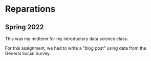 # Reparations
## Spring 2022

This was my midterm for my introductory data science class.

For this assignment, we had to write a "blog post" using data from the General Social Survey.